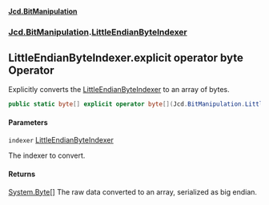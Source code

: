 #### [Jcd.BitManipulation](index.md 'index')

### [Jcd.BitManipulation](Jcd.BitManipulation.md 'Jcd.BitManipulation').[LittleEndianByteIndexer](Jcd.BitManipulation.LittleEndianByteIndexer.md 'Jcd.BitManipulation.LittleEndianByteIndexer')

## LittleEndianByteIndexer.explicit operator byte[](LittleEndianByteIndexer) Operator

Explicitly converts the
[LittleEndianByteIndexer](Jcd.BitManipulation.LittleEndianByteIndexer.md 'Jcd.BitManipulation.LittleEndianByteIndexer')
to an array of bytes.

```csharp
public static byte[] explicit operator byte[](Jcd.BitManipulation.LittleEndianByteIndexer indexer);
```

#### Parameters

<a name='Jcd.BitManipulation.LittleEndianByteIndexer.op_Explicitbyte[](Jcd.BitManipulation.LittleEndianByteIndexer).indexer'></a>

`indexer` [LittleEndianByteIndexer](Jcd.BitManipulation.LittleEndianByteIndexer.md 'Jcd.BitManipulation.LittleEndianByteIndexer')

The indexer to convert.

#### Returns

[System.Byte](https://docs.microsoft.com/en-us/dotnet/api/System.Byte 'System.Byte')[[]](https://docs.microsoft.com/en-us/dotnet/api/System.Array 'System.Array')
The raw data converted to an array, serialized as big endian.
